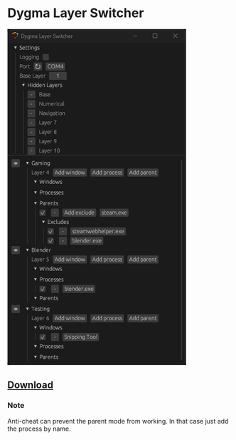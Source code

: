 # Dygma Layer Switcher

![Dygma Layer Switcher](images/1.png)

## [Download](https://github.com/mbwilding/dygma-layer-switcher/releases)

### Note

Anti-cheat can prevent the parent mode from working. In that case just add the process by name.
